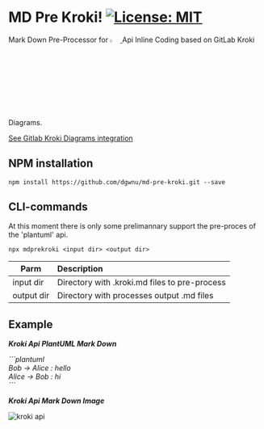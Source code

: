 # MD Pre Kroki! [![License: MIT](https://img.shields.io/badge/License-MIT-yellow.svg)](LICENSE)

<p>
Mark Down Pre-Processor for 
<a href="https://kroki.io/">
    <img 
        src="https://kroki.io/assets/logo.svg" 
        width="4%"
    />
</a>
 Api Inline Coding based on GitLab Kroki Diagrams.  
</p>

[See Gitlab Kroki Diagrams integration](https://docs.gitlab.com/ee/administration/integration/kroki.html)

## NPM installation

````
npm install https://github.com/dgwnu/md-pre-kroki.git --save
````

## CLI-commands

At this moment there is only some prelimannary support the pre-proces of the 'plantuml' api.



````
npx mdprekroki <input dir> <output dir>
````

| Parm | Description |
|---------|:------------|
| input dir | Directory with .kroki.md files to pre-process |
| output dir | Directory with processes output .md files |

## Example

___Kroki Api PlantUML Mark Down___
<p>
    <i>
```plantuml</br>
Bob -> Alice : hello</br>
Alice -> Bob : hi</br>
```
    </i>
</p>

___Kroki Api Mark Down Image___

![kroki api](https://kroki.io/plantuml/svg/eNpzyk9S0LVTcMzJTE5VsFLISM3JyeeC8IDCTkBZoGAmANl1Cxw= "kroki.io")
